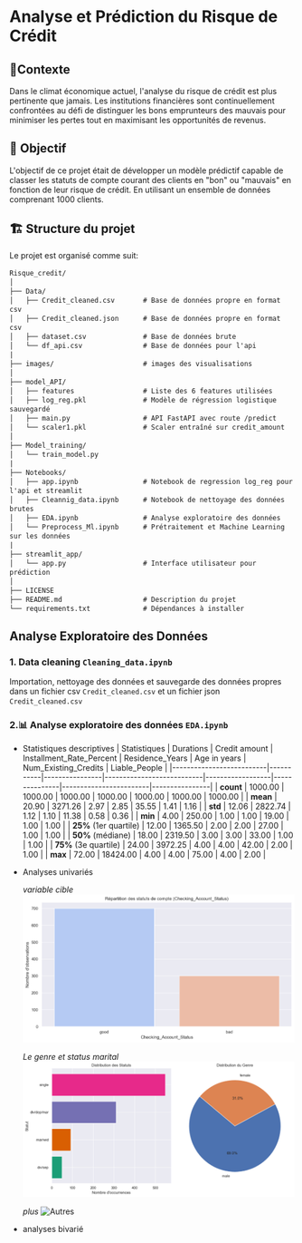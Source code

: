 # Analyse et Prédiction du Risque de Crédit

## 📖Contexte 
Dans le climat économique actuel, l'analyse du risque de crédit est plus pertinente que jamais. Les institutions financières sont continuellement confrontées au défi de distinguer les bons emprunteurs des mauvais pour minimiser les pertes tout en maximisant les opportunités de revenus.

## 🎯 Objectif 

L'objectif de ce projet était de développer un modèle prédictif capable de classer les statuts de compte courant des clients en "bon" ou "mauvais" en fonction de leur risque de crédit. En utilisant un ensemble de données comprenant 1000 clients. 

## 🏗️ Structure du projet 

Le projet est organisé comme suit:
```
Risque_credit/
│
├── Data/
│   ├── Credit_cleaned.csv       # Base de données propre en format csv 
│   ├── Credit_cleaned.json      # Base de données propre en format csv
│   ├── dataset.csv              # Base de données brute
│   └── df_api.csv               # Base de données pour l'api  
|
├── images/                      # images des visualisations
│   
├── model_API/
│   ├── features                 # Liste des 6 features utilisées
│   ├── log_reg.pkl              # Modèle de régression logistique sauvegardé
│   ├── main.py                  # API FastAPI avec route /predict 
│   └── scaler1.pkl              # Scaler entraîné sur credit_amount 
│
├── Model_training/
│   └── train_model.py 
|
├── Notebooks/
│   ├── app.ipynb                # Notebook de regression log_reg pour l'api et streamlit 
│   ├── Cleannig_data.ipynb      # Notebook de nettoyage des données brutes
│   ├── EDA.ipynb                # Analyse exploratoire des données
│   └── Preprocess_Ml.ipynb      # Prétraitement et Machine Learning sur les données 
|
├── streamlit_app/
│   └── app.py                   # Interface utilisateur pour prédiction
│
├── LICENSE 
├── README.md                    # Description du projet
└── requirements.txt             # Dépendances à installer
``` 
## Analyse Exploratoire des Données 

### 1. Data cleaning `Cleaning_data.ipynb`
Importation, nettoyage des données et sauvegarde des données propres dans un fichier csv `Credit_cleaned.csv` et un fichier json `Credit_cleaned.csv` 

### 2.📊 Analyse exploratoire des données `EDA.ipynb`

-  Statistiques descriptives
    |       Statistiques       | Durations | Credit amount | Installment_Rate_Percent | Residence_Years | Age in years | Num_Existing_Credits | Liable_People |
|--------------------------|-----------|----------------|---------------------------|------------------|---------------|------------------------|----------------|
| **count**                | 1000.00   | 1000.00        | 1000.00                   | 1000.00          | 1000.00       | 1000.00                | 1000.00        |
| **mean**                 | 20.90     | 3271.26        | 2.97                      | 2.85             | 35.55         | 1.41                   | 1.16           |
| **std**                  | 12.06     | 2822.74        | 1.12                      | 1.10             | 11.38         | 0.58                   | 0.36           |
| **min**                  | 4.00      | 250.00         | 1.00                      | 1.00             | 19.00         | 1.00                   | 1.00           |
| **25%** (1er quartile)   | 12.00     | 1365.50        | 2.00                      | 2.00             | 27.00         | 1.00                   | 1.00           |
| **50%** (médiane)        | 18.00     | 2319.50        | 3.00                      | 3.00             | 33.00         | 1.00                   | 1.00           |
| **75%** (3e quartile)    | 24.00     | 3972.25        | 4.00                      | 4.00             | 42.00         | 2.00                   | 1.00           |
| **max**                  | 72.00     | 18424.00       | 4.00                      | 4.00             | 75.00         | 4.00                   | 2.00           |


-  Analyses univariés 

    *variable cible* 
    ![target](https://github.com/nazif96/Credit-risk/blob/main/images/account_status.png) 

    *Le genre et status marital*
    ![Genre_status](https://github.com/nazif96/Credit-risk/blob/main/images/genre_statut.png)

    *plus*
     ![Autres](https://github.com/nazif96/Credit-risk/blob/main/Notebooks/EDA.ipynb)

- analyses bivarié 
